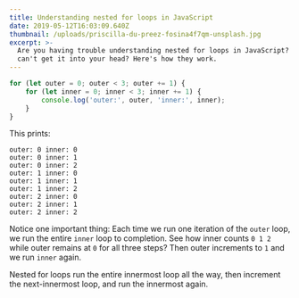 ```yaml
---
title: Understanding nested for loops in JavaScript
date: 2019-05-12T16:03:09.640Z
thumbnail: /uploads/priscilla-du-preez-fosina4f7qm-unsplash.jpg
excerpt: >-
  Are you having trouble understanding nested for loops in JavaScript? Just
  can't get it into your head? Here's how they work.
---
```

```javascript
for (let outer = 0; outer < 3; outer += 1) {
    for (let inner = 0; inner < 3; inner += 1) {
        console.log('outer:', outer, 'inner:', inner);
    }
}
```

This prints:

```
outer: 0 inner: 0
outer: 0 inner: 1
outer: 0 inner: 2
outer: 1 inner: 0
outer: 1 inner: 1
outer: 1 inner: 2
outer: 2 inner: 0
outer: 2 inner: 1
outer: 2 inner: 2
```

Notice one important thing: Each time we run one iteration of the `outer` loop, we run the entire `inner` loop to completion. See how inner counts `0 1 2` while outer remains at `0` for all three steps? Then outer increments to `1` and we run `inner` again. 

Nested for loops run the entire innermost loop all the way, then increment the next-innermost loop, and run the innermost again. 
